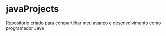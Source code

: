 # javaProjects

Repositorio criado para compartilhar meu avanço e desenvolvimento como programador Java
